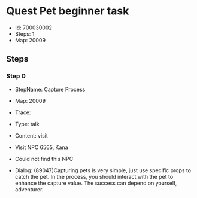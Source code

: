 # Quest Pet beginner task

- Id: 700030002
- Steps: 1
- Map: 20009

## Steps

### Step 0
- StepName:  Capture Process
- Map:  20009
- Trace:  
- Type:  talk
- Content:  visit
- Visit NPC 6565, Kana

- Could not find this NPC
- Dialog: (89047)Capturing pets is very simple, just use specific props to catch the pet. In the process, you should interact with the pet to enhance the capture value. The success can depend on yourself, adventurer.


